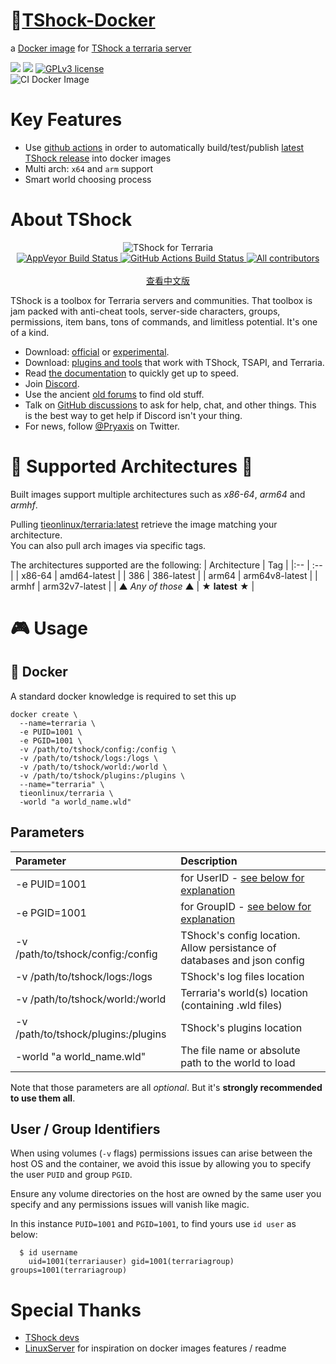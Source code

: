# 🚢[TShock-Docker](https://github.com/tieonlinux/TShock-Docker)

a [Docker image](https://hub.docker.com/repository/docker/tieonlinux/terraria) for [TShock a terraria server](https://github.com/Pryaxis/TShock)


[![](https://images.microbadger.com/badges/image/tieonlinux/terraria.svg)](https://microbadger.com/images/tieonlinux/terraria)  [![](https://images.microbadger.com/badges/version/tieonlinux/terraria.svg)](https://microbadger.com/images/tieonlinux/terraria)  [![GPLv3 license](https://img.shields.io/badge/License-GPLv3-blue.svg)](https://github.com/tieonlinux/TShock-Docker/blob/main/LICENSE)  
![CI Docker Image](https://github.com/tieonlinux/TShock-Docker/workflows/Update%20Docker.io%20Image/badge.svg)


# Key Features

- Use [github actions](https://github.com/tieonlinux/TShock-Docker/actions) in order to automatically build/test/publish [latest TShock release](https://github.com/Pryaxis/TShock/releases) into docker images
- Multi arch: `x64` and `arm` support
- Smart world choosing process

# About TShock
<p align="center">
  <img src="https://tshock.co/newlogo.png" alt="TShock for Terraria"><br />
  <a href="https://ci.appveyor.com/project/hakusaro/tshock">
    <img src="https://ci.appveyor.com/api/projects/status/chhe61q227lqdlg1?svg=true" alt="AppVeyor Build Status">
  </a>
  <a href="https://github.com/Pryaxis/TShock/actions">
    <img src="https://github.com/Pryaxis/TShock/workflows/Build%20Server/badge.svg" alt="GitHub Actions Build Status">
  </a>
  <a href="#contributors">
    <img src="https://img.shields.io/github/contributors/Pryaxis/TShock.svg" alt="All contributors">
  </a>
  <br/><br/>
  <a href="https://github.com/Pryaxis/TShock/blob/general-devel/README_cn.md">查看中文版</a>
</p>

TShock is a toolbox for Terraria servers and communities. That toolbox is jam packed with anti-cheat tools, server-side characters, groups, permissions, item bans, tons of commands, and limitless potential. It's one of a kind.

* Download: [official](https://github.com/TShock/TShock/releases) or [experimental](https://github.com/TShock/TShock#experimental-downloads).
* Download: [plugins and tools](https://github.com/Pryaxis/plugins) that work with TShock, TSAPI, and Terraria.
* Read [the documentation](https://tshock.readme.io/) to quickly get up to speed.
* Join [Discord](https://discord.gg/Cav9nYX).
* Use the ancient [old forums](https://tshock.co/xf/index.php?resources/) to find old stuff.
* Talk on [GitHub discussions](https://github.com/Pryaxis/TShock/discussions) to ask for help, chat, and other things. This is the best way to get help if Discord isn't your thing.
* For news, follow [@Pryaxis](https://twitter.com/Pryaxis) on Twitter.

# 🎡 Supported Architectures 🎡
Built images support multiple architectures such as *x86-64*, *arm64* and *armhf*.

Pulling [tieonlinux/terraria:latest](https://hub.docker.com/repository/docker/tieonlinux/terraria) retrieve the image matching your architecture.  
You can also pull arch images via specific tags.

The architectures supported are the following:
| Architecture | Tag |
|:-- | :-- |
| x86-64 | amd64-latest |
| 386 | 386-latest |
| arm64 | arm64v8-latest |
| armhf | arm32v7-latest |
| ▲ *Any of those* ▲  | ★ **latest** ★ |

# 🎮 Usage

## 🚢 Docker
A standard docker knowledge is required to set this up

```
docker create \
  --name=terraria \
  -e PUID=1001 \
  -e PGID=1001 \
  -v /path/to/tshock/config:/config \
  -v /path/to/tshock/logs:/logs \
  -v /path/to/tshock/world:/world \
  -v /path/to/tshock/plugins:/plugins \
  --name="terraria" \
  tieonlinux/terraria \
  -world "a world_name.wld"
```

## Parameters
| Parameter | Description |
| :-- | :--
| -e PUID=1001 | for UserID - [see below for explanation](#usergroupidentifiers) |
| -e PGID=1001 | for GroupID - [see below for explanation](#usergroupidentifiers) |
| -v /path/to/tshock/config:/config | TShock's config location. Allow persistance of databases and json config |
| -v /path/to/tshock/logs:/logs | TShock's log files location |
| -v /path/to/tshock/world:/world | Terraria's world(s) location (containing .wld files) |
| -v /path/to/tshock/plugins:/plugins | TShock's plugins location |
| -world "a world_name.wld"  | The file name or absolute path to the world to load |

Note that those parameters are all *optional*. But it's **strongly recommended to use them all**.


## <a name="usergroupidentifiers">User / Group Identifiers</a>

When using volumes (`-v` flags) permissions issues can arise between the host OS and the container, we avoid this issue by allowing you to specify the user `PUID` and group `PGID`.

Ensure any volume directories on the host are owned by the same user you specify and any permissions issues will vanish like magic.

In this instance `PUID=1001` and `PGID=1001`, to find yours use `id user` as below:

```
  $ id username
    uid=1001(terrariauser) gid=1001(terrariagroup) groups=1001(terrariagroup)
```

# Special Thanks
- [TShock devs](https://github.com/Pryaxis/TShock) 
- [LinuxServer](https://www.linuxserver.io/) for inspiration on docker images features / readme